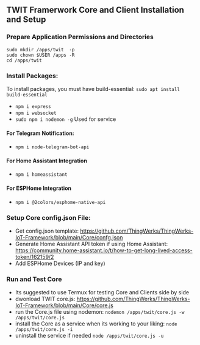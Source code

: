 ## TWIT Framerwork Core and Client Installation and Setup


### Prepare Application Permissions and Directories 

```
sudo mkdir /apps/twit  -p
sudo chown $USER /apps -R
cd /apps/twit
```

### Install Packages: 
To install packages, you must have build-essential: ```sudo apt install build-essential```
- ```npm i express```
- ```npm i websocket```
- ```sudo npm i nodemon -g``` Used for service 
#### For Telegram Notification:
- ```npm i node-telegram-bot-api```
#### For Home Assistant Integration
- ```npm i homeassistant```
#### For ESPHome Integration
- ```npm i @2colors/esphome-native-api```

### Setup Core config.json File: 
- Get config.json template: https://github.com/ThingWerks/ThingWerks-IoT-Framework/blob/main/Core/confg.json
- Generate Home Assistant API token if using Home Assistant: https://community.home-assistant.io/t/how-to-get-long-lived-access-token/162159/2
- Add ESPHome Devices (IP and key)

### Run and Test Core
- Its suggested to use Termux for testing Core and Clients side by side
- dwonload TWIT core.js: https://github.com/ThingWerks/ThingWerks-IoT-Framework/blob/main/Core/core.js
- run the Core.js file using nodemon:  ```nodemon /apps/twit/core.js -w /apps/twit/core.js```
- install the Core as a service when its working to your liking: ```node /apps/twit/core.js -i```
- uninstall the service if needed ```node /apps/twit/core.js -u```

